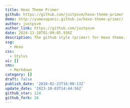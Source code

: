 ```yaml
---
title: Hexo Theme Primer
github: https://github.com/justpsvm/hexo-theme-primer
demo: http://yumexupanic.github.io/hexo-theme-primer/
author: justpsvm
author_link: https://github.com/justpsvm
date: 2024-11-28T01:09:05.936Z
description: The github style (primer) for Hexo theme.
ssg:
  - Hexo
css:
  - Stylus
ui: []
cms:
  - Markdown
category: []
draft: false
publish_date: '2016-02-23T16:00:13Z'
update_date: '2023-10-03T14:44:56Z'
github_star: 124
github_fork: 26
---
```

